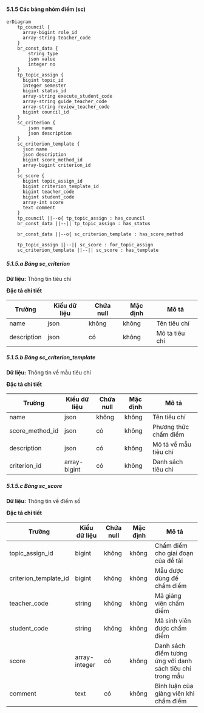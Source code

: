 #### 5.1.5 Các bảng nhóm điểm (sc)

```mermaid
erDiagram
    tp_council {
      array-bigint role_id
      array-string teacher_code
    }
    br_const_data {
        string type
        json value
        integer no
    }
    tp_topic_assign {
      bigint topic_id
      integer semester
      bigint status_id
      array-string execute_student_code
      array-string guide_teacher_code
      array-string review_teacher_code
      bigint council_id
    }
    sc_criterion {
        json name
        json description
    }
    sc_criterion_template {
      json name
      json description
      bigint score_method_id
      array-bigint criterion_id
    }
    sc_score {
      bigint topic_assign_id
      bigint criterion_template_id
      bigint teacher_code
      bigint student_code
      array-int score
      text comment
    }
    tp_council ||--o{ tp_topic_assign : has_council
    br_const_data ||--|| tp_topic_assign : has_status

    br_const_data ||--o{ sc_criterion_template : has_score_method

    tp_topic_assign ||--|| sc_score : for_topic_assign
    sc_criterion_template ||--|| sc_score : has_template
```

<div style="page-break-after: always;"></div>

##### 5.1.5.a Bảng sc_criterion

**Dữ liệu:** Thông tin tiêu chí

**Đặc tả chi tiết**

| Trường      | Kiểu dữ liệu | Chứa null | Mặc định | Mô tả          |
| ----------- | ------------ | --------- | -------- | -------------- |
| name        | json         | không     | không    | Tên tiêu chí   |
| description | json         | có        | không    | Mô tả tiêu chí |

##### 5.1.5.b Bảng sc_criterion_template

**Dữ liệu:** Thông tin về mẫu tiêu chí

**Đặc tả chi tiết**

| Trường          | Kiểu dữ liệu | Chứa null | Mặc định | Mô tả                 |
| --------------- | ------------ | --------- | -------- | --------------------- |
| name            | json         | không     | không    | Tên tiêu chí          |
| score_method_id | json         | có        | không    | Phương thức chấm điểm |
| description     | json         | có        | không    | Mô tả về mẫu tiêu chí |
| criterion_id    | array-bigint | có        | không    | Danh sách tiêu chí    |

##### 5.1.5.c Bảng sc_score

**Dữ liệu:** Thông tin về điểm số

**Đặc tả chi tiết**

| Trường                | Kiểu dữ liệu  | Chứa null | Mặc định | Mô tả                                                     |
| --------------------- | ------------- | --------- | -------- | --------------------------------------------------------- |
| topic_assign_id       | bigint        | không     | không    | Chấm điểm cho giai đoạn của đề tài                        |
| criterion_template_id | bigint        | không     | không    | Mẫu được dùng để chấm điểm                                |
| teacher_code          | string        | không     | không    | Mã giảng viên chấm điểm                                   |
| student_code          | string        | không     | không    | Mã sinh viên được chấm điểm                               |
| score                 | array-integer | có        | không    | Danh sách điểm tương ứng với danh sách tiêu chí trong mẫu |
| comment               | text          | có        | không    | Bình luận của giảng viên khi chấm điểm                    |

<div style="page-break-after: always;"></div>
